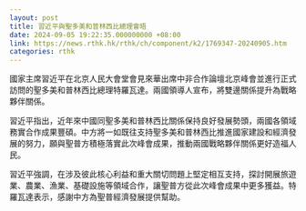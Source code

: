 ```yaml
---
layout: post
title: 習近平與聖多美和普林西比總理會晤
date: 2024-09-05 19:22:35.000000000 +08:00
link: https://news.rthk.hk/rthk/ch/component/k2/1769347-20240905.htm
categories: rthk
---
```


國家主席習近平在北京人民大會堂會見來華出席中非合作論壇北京峰會並進行正式訪問的聖多美和普林西比總理特羅瓦達。兩國領導人宣布，將雙邊關係提升為戰略夥伴關係。

習近平指出，近年來中國同聖多美和普林西比關係保持良好發展勢頭，兩國各領域務實合作成果豐碩。中方將一如既往支持聖多美和普林西比推進國家建設和經濟發展的努力，願與聖普方積極落實此次峰會成果，推動兩國戰略夥伴關係更好造福人民。

習近平強調，在涉及彼此核心利益和重大關切問題上堅定相互支持，探討開展旅遊業、農業、漁業、基礎設施等領域合作，讓聖普方從此次峰會成果中更多獲益。特羅瓦達表示，感謝中方為聖普經濟發展提供幫助。
